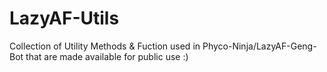 # LazyAF-Utils
 Collection of Utility Methods &amp; Fuction used in Phyco-Ninja/LazyAF-Geng-Bot that are made available for public use :)
